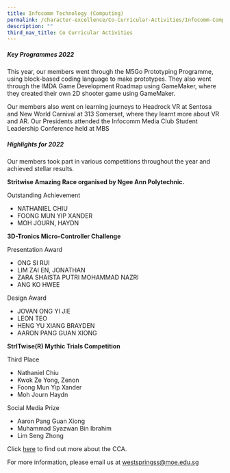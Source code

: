 ```yaml
---
title: Infocomm Technology (Computing)
permalink: /character-excellence/Co-Curricular-Activities/Infocomm-Computing/
description: ""
third_nav_title: Co Curricular Activities
---
```

##### **Key Programmes 2022**

This year, our members went through the M5Go Prototyping Programme, using block-based coding language to make prototypes. They also went through the IMDA Game Development Roadmap using GameMaker, where they created their own 2D shooter game using GameMaker. 

Our members also went on learning journeys to Headrock VR at Sentosa and New World Carnival at 313 Somerset, where they learnt more about VR and AR. Our Presidents attended the Infocomm Media Club Student Leadership Conference held at MBS


##### **Highlights for 2022**

Our members took part in various competitions throughout the year and achieved stellar results.

**Stritwise Amazing Race organised by Ngee Ann Polytechnic.**

Outstanding Achievement
* NATHANIEL CHIU 
* FOONG MUN YIP XANDER 
* MOH JOURN, HAYDN 

**3D-Tronics Micro-Controller Challenge**

Presentation Award
* ONG SI RUI 
* LIM ZAI EN, JONATHAN 
* ZARA SHAISTA PUTRI MOHAMMAD NAZRI 
* ANG KO HWEE 

Design Award

* JOVAN ONG YI JIE 
* LEON TEO 
* HENG YU XIANG BRAYDEN 
* AARON PANG GUAN XIONG 

**StrITwise(R) Mythic Trials Competition**

Third Place

* Nathaniel Chiu 
* Kwok Ze Yong, Zenon 
* Foong Mun Yip Xander 
* Moh Journ Haydn 

Social Media Prize

* Aaron Pang Guan Xiong 
* Muhammad Syazwan Bin Ibrahim 
* Lim Seng Zhong 


Click [here](https://youtu.be/EmjpAHXfMMQ) to find out more about the CCA.

For more information, please email us at [westspringss@moe.edu.sg](westspringss@moe.edu.sg)